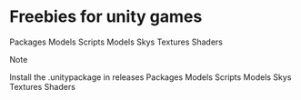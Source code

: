 # Freebies for unity games
Packages
Models
Scripts
Models
Skys
Textures
Shaders

> [!NOTE]
> Install the .unitypackage in releases
Packages
Models
Scripts
Models
Skys
Textures
Shaders
